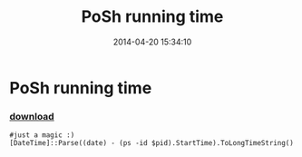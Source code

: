 ﻿---
pid:            5097
parent:         0
children:       
poster:         greg zakharov
title:          PoSh running time
date:           2014-04-20 15:34:10
description:    
format:         posh
---

# PoSh running time

### [download](5097.ps1)  



```posh
#just a magic :)
[DateTime]::Parse((date) - (ps -id $pid).StartTime).ToLongTimeString()
```
